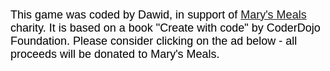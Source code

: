<html>
<head>
<title>NINJA ACTION</title>

<body>
<script>

//CONSTANTS

var CANVAS_WIDTH = 800;
var CANVAS_HEIGHT = 600;
var NANONAUT_WIDTH = 181;
var NANONAUT_HEIGHT = 229;
var GROUND_Y = 540;
var NANONAUT_Y_ACCELERATION = 1;
var SPACE_KEYCODE = 32;
var NANONAUT_JUMP_SPEED = 20;
var NANONAUT_X_SPEED = 5;
var BACKGROUND_WIDTH = 1000;
//var NANONAUT_NR_FRAMES_PER_ROW = 5;
var NANONAUT_NR_ANIMATION_FRAMES = 7;
var NANONAUT_ANIMATION_SPEED = 3;
var ROBOT_WIDTH = 141;
var ROBOT_HEIGHT = 139;
var ROBOT_NR_ANIMATION_FRAMES = 9;
var ROBOT_ANIMATION_SPEED = 5;
var ROBOT_X_SPEED = 4;
var MIN_DISTANCE_BETWEEN_ROBOTS = 400;
var MAX_DISTANCE_BETWEEN_ROBOTS = 1200;
var MAX_ACTIVE_ROBOTS = 3;
var SCREENSHAKE_RADIUS = 16;
var NANONAUT_MAX_HEALTH = 100;
var PLAY_GAME_MODE = 0;
var GAME_OVER_GAME_MODE = 1;
var SPLASH_SCREEN = 2;


//SETUP

var gameMode = SPLASH_SCREEN;

var cameraX = 0;
var cameraY = 0;
var canvas = document.createElement('canvas');
var c = canvas.getContext('2d');
canvas.width = CANVAS_WIDTH;
canvas.height = CANVAS_HEIGHT;
canvas.style.left = 5;
canvas.style.top = -30;
canvas.style.position = "absolute";
document.body.appendChild(canvas);

var nanonautImage = new Image();
nanonautImage.src = 'animatedNanonaut.png';

var backgroundImage = new Image();
backgroundImage.src = 'background.png';

var bush1Image = new Image();
bush1Image.src = 'bush1.png';

var bush2Image = new Image();
bush2Image.src = 'bush2.png';

var robotImage = new Image();
robotImage.src = 'animatedRobot.png';

var nanonautSpriteSheet = {
nrFramesPerRow: 5,
spriteWidth: NANONAUT_WIDTH,
spriteHeight: NANONAUT_HEIGHT,
image: nanonautImage
};

var robotSpriteSheet = {
nrFramesPerRow: 3,
spriteWidth:ROBOT_WIDTH,
spriteHeight: ROBOT_HEIGHT,
image: robotImage
};

var robotData = [];

var nanonautCollisionRectangle = {
xOffset:60,
yOffset:20,
width:50,
height:200};

var robotCollisionRectangle = {
xOffset:50,
yOffset:20,
width:50,
height:100};



var nanonautX = CANVAS_WIDTH / 2;
var nanonautY = GROUND_Y - NANONAUT_HEIGHT;

var nanonautYSpeed = 0;
var nanonautIsInTheAir = false;

window.addEventListener('touchstart',onTouchDown);
window.addEventListener('touchend',onTouchUp);
window.addEventListener('keydown',onKeyDown);
window.addEventListener('keyup',onKeyUp);
window.addEventListener('load',start);

var spaceKeyIsPressed = false;
var nanonautFrameNr = 0;

var gameFrameCounter = 0;
var bushData = generateBushes();

var screenshake = false;
var nanonautHealth = NANONAUT_MAX_HEALTH;

function start() {
window.requestAnimationFrame(mainLoop);
}

function generateBushes(){
var generatedBushData = [];
var bushX = 0
while (bushX<(2*CANVAS_WIDTH)){
var bushImage;
if(Math.random()>=0.5) {
bushImage = bush1Image;
} else {
bushImage = bush2Image;}
generatedBushData.push({x:bushX,
y:80+Math.random()*20,
image:bushImage});
bushX += 150+Math.random()*200;
}
return generatedBushData;}



//MAIN LOOP

function mainLoop(){
update();
draw();
window.requestAnimationFrame(mainLoop);
}


//PLAYER INPUT

function onKeyDown(event) {
//console.log(event.keyCode);
if (event.keyCode === SPACE_KEYCODE) {
spaceKeyIsPressed = true;
if (gameMode === SPLASH_SCREEN) {
gameMode = PLAY_GAME_MODE;
}
}
}

function onTouchDown(event) {
spaceKeyIsPressed = true;
if (gameMode === SPLASH_SCREEN) {
gameMode = PLAY_GAME_MODE;
}
}

function onKeyUp(event) {
if (event.keyCode === SPACE_KEYCODE) {
spaceKeyIsPressed = false;
}
}

function onTouchUp(event) {
spaceKeyIsPressed = false;
}


//UPDATING

function update(){
if (gameMode != PLAY_GAME_MODE) return;
gameFrameCounter = gameFrameCounter + 1;
//update nanonaut
nanonautX = nanonautX + NANONAUT_X_SPEED;

if (spaceKeyIsPressed && !nanonautIsInTheAir) {
nanonautYSpeed = -NANONAUT_JUMP_SPEED;
nanonautIsInTheAir = true;
}
nanonautY = nanonautY + nanonautYSpeed;
nanonautYSpeed = nanonautYSpeed + NANONAUT_Y_ACCELERATION;
if (nanonautY > (GROUND_Y - NANONAUT_HEIGHT)) {
nanonautY = GROUND_Y - NANONAUT_HEIGHT;
nanonautYSpeed = 0;
nanonautIsInTheAir = false;
}
// update animation
if ((gameFrameCounter % NANONAUT_ANIMATION_SPEED) === 0){
nanonautFrameNr = nanonautFrameNr + 1;
if (nanonautFrameNr >= NANONAUT_NR_ANIMATION_FRAMES) {
nanonautFrameNr = 0;
}
}

//update camera
cameraX = nanonautX - 150;


//UPDATE bushes
for (var i = 0;i<bushData.length; i++) {
if ((bushData[i].x - cameraX)< - CANVAS_WIDTH){
bushData[i].x +=(2*CANVAS_WIDTH)+150;}}

//UPDATE ROBOTS
screenshake = false;
var nanonautTouchedARobot = updateRobots();
if (nanonautTouchedARobot) {
screenshake = true;
if (nanonautHealth > 0) nanonautHealth--;
}
if (nanonautHealth<=0) {
gameMode = GAME_OVER_GAME_MODE;
screenshake = false;
}
}

function updateRobots() {
//move & animate robots
var nanonautTouchedARobot = false;
for (var i = 0;i<robotData.length;i++) {
if (doesNanonautOverlapRobot(nanonautX+nanonautCollisionRectangle.xOffset,
nanonautY+nanonautCollisionRectangle.yOffset,
nanonautCollisionRectangle.width,
nanonautCollisionRectangle.height,
robotData[i].x+robotCollisionRectangle.xOffset,
robotData[i].y+robotCollisionRectangle.yOffset,
robotCollisionRectangle.width,
robotCollisionRectangle.height)) {
nanonautTouchedARobot = true;
console.log('OUCH!');
}
robotData[i].x-=ROBOT_X_SPEED;
if ((gameFrameCounter % ROBOT_ANIMATION_SPEED) === 0) {
robotData[i].frameNr++;
if (robotData[i].frameNr>= ROBOT_NR_ANIMATION_FRAMES) {
robotData[i].frameNr = 0;
}
}
}
//REMOVE ROBOTS
var robotIndex = 0;
while(robotIndex<robotData.length) {
if (robotData[robotIndex].x<cameraX-ROBOT_WIDTH){
robotData.splice(robotIndex,1);
console.log("i removed a ROBOT");
}else {
robotIndex++;
}
}
if (robotData.length<MAX_ACTIVE_ROBOTS) {
var lastRobotX = CANVAS_WIDTH;
if (robotData.length>0) {
 lastRobotX = robotData[robotData.length-1].x;
 }
var newRobotX = lastRobotX+MIN_DISTANCE_BETWEEN_ROBOTS+Math.random()*(MAX_DISTANCE_BETWEEN_ROBOTS-MIN_DISTANCE_BETWEEN_ROBOTS);
robotData.push({
x:newRobotX,
y:GROUND_Y-ROBOT_HEIGHT,
frameNr:0
});
}
return nanonautTouchedARobot;

}

function doesNanonautOverlapRobotAlongOneAxis(nanonautNearX,nanonautFarX,robotNearX,robotFarX) {
var nanonautOverlapsNearRobotEdge = (nanonautFarX >= robotNearX) && (nanonautFarX<=robotFarX);
var nanonautOverlapsFarRobotEdge = (nanonautNearX >= robotNearX) && (nanonautNearX<=robotFarX);
var nanonautOverlapsEntireRobot = (nanonautNearX<=robotNearX) && (nanonautFarX >=robotFarX);
return nanonautOverlapsNearRobotEdge || nanonautOverlapsFarRobotEdge || nanonautOverlapsEntireRobot;
}

function doesNanonautOverlapRobot(nanonautX,nanonautY,nanonautWidth,nanonautHeight,robotX,robotY,robotWidth,robotHeight)
{
var nanonautOverlapsRobotOnXAxis = doesNanonautOverlapRobotAlongOneAxis(nanonautX,nanonautX+nanonautWidth,robotX,robotX+robotWidth);
var nanonautOverlapsRobotOnYAxis = doesNanonautOverlapRobotAlongOneAxis(nanonautY,nanonautY+nanonautHeight,robotY,robotY+robotHeight);
return nanonautOverlapsRobotOnXAxis && nanonautOverlapsRobotOnYAxis;
}


//DRAWING

function draw(){
//shake the screen if nes.

var shakenCameraX = cameraX;
var shakenCameraY = cameraY;

if (screenshake) {
shakenCameraX+=(Math.random()-0.5)*SCREENSHAKE_RADIUS;
shakenCameraY+=(Math.random()-0.5)*SCREENSHAKE_RADIUS;
}


//Draw the sky.
c.fillStyle = 'lightskyblue';
c.fillRect(0,0,CANVAS_WIDTH,GROUND_Y - 40);

//Draw the background.
var backgroundX = -(cameraX % BACKGROUND_WIDTH);
c.drawImage(backgroundImage,backgroundX,-210);
c.drawImage(backgroundImage,backgroundX + BACKGROUND_WIDTH,-210);
//Draw the ground.
c.fillStyle =  'rgb(56,255,43)';
c.fillRect(0,GROUND_Y - 40,CANVAS_WIDTH,CANVAS_HEIGHT - GROUND_Y + 40);

// draw splash screen
if (gameMode == SPLASH_SCREEN) {
c.fillStyle = 'yellow';
c.fillRect(100, 100, 580, 450);
c.fillStyle = 'black';
c.font = '50px sans-serif';
c.fillText('        Dawid\'s game', 120, 160);
c.fillText('        in support of', 120, 220);
c.fillText('   Mary\'s Meals charity',120,290);
c.font = '25px sans-serif';
c.fillText('Press space bar or tap screen to start and jump', 120, 370);
c.font = '14px sans-serif';
c.fillText('         Game is based on a book "Create with code" by CoderDojo Foundation.', 120, 480);
c.fillText('Please consider clicking on the ad below - all proceeds will be donated to Mary\'s Meals.',120, 510);
return;
}

//draw the bush
for (var i = 0; i<bushData.length;i++){
c.drawImage(bushData[i].image,bushData[i].x - shakenCameraX,GROUND_Y - bushData[i].y - shakenCameraY);
}
//c.drawImage(bush1Image,750,GROUND_Y - 90);
//draw the nanonaut
//c.drawImage(nanonautImage,nanonautX - cameraX,nanonautY - cameraY);

//draw the robots
for (var i = 0; i<robotData.length; i++) {
drawAnimatedSprite(robotData[i].x-shakenCameraX,
robotData[i].y-shakenCameraY,robotData[i].frameNr,robotSpriteSheet);
}

//Draw the Nanonaut.
drawAnimatedSprite(nanonautX-shakenCameraX,nanonautY-shakenCameraY,
nanonautFrameNr,nanonautSpriteSheet);

//draw distance
var nanonautDistance = nanonautX/100;
c.fillStyle = 'black';
c.font = '48px sans-serif';
c.fillText(nanonautDistance.toFixed(0)+'m',20,40);

//draw Health bar
c.fillStyle = 'red';
c.fillRect(400,10,nanonautHealth / NANONAUT_MAX_HEALTH*380,20);
c.strokeStyle = 'red';
c.strokeRect(400,10,380,20);

// draw game over
if (gameMode == GAME_OVER_GAME_MODE) {
c.fillStyle = 'black';
c.font = '96px sans-serif';
c.fillText('GAME OVER',120,300);
}
}

//draw animated sprite
function drawAnimatedSprite(screenX,screenY,frameNr,spriteSheet) {
var spriteSheetRow = Math.floor(frameNr / spriteSheet.nrFramesPerRow);
var spriteSheetColumn = frameNr % spriteSheet.nrFramesPerRow;
var spriteSheetX = spriteSheetColumn * spriteSheet.spriteWidth;
var spriteSheetY = spriteSheetRow * spriteSheet.spriteHeight;
c.drawImage(
spriteSheet.image,
spriteSheetX, spriteSheetY, 
spriteSheet.spriteWidth, spriteSheet.spriteHeight, screenX, screenY,
spriteSheet.spriteWidth, spriteSheet.spriteHeight
);
}


</script>

<font face="arial" color="black" size="4">
<p> This game was coded by Dawid, in support of <a target="_blank" href="https://marysmeals.org.uk"> Mary's Meals</a> charity.
It is based on a book "Create with code" by CoderDojo Foundation.
Please consider clicking on the ad below - all proceeds will be donated to Mary's Meals.
</p>
</font>


<script data-ad-client="ca-pub-5113161158199844" async src="https://pagead2.googlesyndication.com/pagead/js/adsbygoogle.js"></script>

</body>
</head>
</html>

